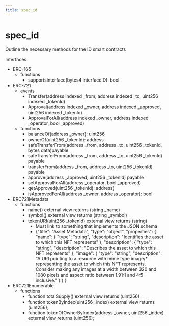 ```yaml
---
title: spec_id
---
```


# spec_id

Outline the necessary methods for the ID smart contracts

Interfaces:

- ERC-165
  - functions
    - supportsInterface(bytes4 interfaceID): bool
- ERC-721
  - events
    - Transfer(address indexed _from, address indexed _to, uint256 indexed _tokenId)
    - Approval(address indexed _owner, address indexed _approved, uint256 indexed _tokenId)
    - ApprovalForAll(address indexed _owner, address indexed _operator, bool _approved)
  - functions
    - balanceOf(address _owner): uint256
    - ownerOf(uint256 _tokenId): address
    - safeTransferFrom(address _from, address _to, uint256 _tokenId, bytes data)payable
    - safeTransferFrom(address _from, address _to, uint256 _tokenId) payable
    - transferFrom(address _from, address _to, uint256 _tokenId) payable
    - approve(address _approved, uint256 _tokenId) payable
    - setApprovalForAll(address _operator, bool _approved)
    - getApproved(uint256 _tokenId): address)
    - isApprovedForAll(address _owner, address _operator): bool
- ERC721Metadata
  - functions
    - name() external view returns (string _name)
    - symbol() external view returns (string _symbol)
    - tokenURI(uint256 _tokenId) external view returns (string)
      - Must link to something that implements the JSON schema
      - {"title": "Asset Metadata",
    "type": "object",
    "properties": {
        "name": {
            "type": "string",
            "description": "Identifies the asset to which this NFT represents"
        },
        "description": {
            "type": "string",
            "description": "Describes the asset to which this NFT represents"
        },
        "image": {
            "type": "string",
            "description": "A URI pointing to a resource with mime type image/* representing the asset to which this NFT represents. Consider making any images at a width between 320 and 1080 pixels and aspect ratio between 1.91:1 and 4:5 inclusive."
        }
    }
}
- ERC721Enumerable
  - functions
    - function totalSupply() external view returns (uint256)
    - function tokenByIndex(uint256 _index) external view returns (uint256);
    - function tokenOfOwnerByIndex(address _owner, uint256 _index) external view returns (uint256);
